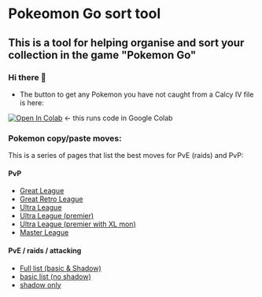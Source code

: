 # Pokeomon Go sort tool

## This is a tool for helping organise and sort your collection in the game "Pokemon Go" 

### Hi there 👋

<!--
**drmckenzie/drmckenzie** is a ✨ _special_ ✨ repository because its `README.md` (this file) appears on your GitHub profile.

Here are some ideas to get you started:

- 🔭 I’m currently working on ...
- 🌱 I’m currently learning ...
- 👯 I’m looking to collaborate on ...
- 🤔 I’m looking for help with ...
- 💬 Ask me about ...
- 📫 How to reach me: ...
- 😄 Pronouns: ...
- ⚡ Fun fact: ...
-->

- The button to get any Pokemon you have not caught from a Calcy IV file is here:

[![Open In Colab](https://colab.research.google.com/assets/colab-badge.svg)](https://colab.research.google.com/github/drmckenzie/drmckenzie.github.io/blob/main/notCaught.ipynb) <- this runs code in Google Colab

### Pokemon copy/paste moves:

This is a series of pages that list the best moves for PvE (raids) and PvP:

#### PvP

- [Great League][PvP_great]
- [Great Retro League][PvP_retro]
- [Ultra League][PvP_ultra]
- [Ultra League (premier)][PvP_ultra_premier]
- [Ultra League (premier with XL mon)][PvP_ultra_premier_XL]
- [Master League][PvP_master]

#### PvE / raids / attacking

- [Full list (basic & Shadow)][PvE_basic_shadow]
- [basic list (no shadow)][PvE_basic]
- [shadow only][PvE_shadow]



<!-- List of references -->
[PvE_basic_shadow]: https://drmckenzie.github.io/raid_top_ranked_PvE_basic_and_shadow_copypaste.html
[PvE_basic]: https://drmckenzie.github.io/raid_top_ranked_PvE_copypaste.html
[PvE_shadow]: https://drmckenzie.github.io/raid_top_ranked_PvE_shadow_copypaste.html
[PvP_great]: https://drmckenzie.github.io/top_ranked_great_league_PvP_copypaste.html
[PvP_master]: https://drmckenzie.github.io/top_ranked_master_league_PvP_copypaste.html
[PvP_ultra_premier]: https://drmckenzie.github.io/top_ranked_premier_ultra_league_PvP_copypaste.html
[PvP_ultra_premier_XL]: https://drmckenzie.github.io/top_ranked_premier_ultra_league_XL_PvP_copypaste.html
[PvP_retro]: https://drmckenzie.github.io/top_ranked_retro_league_PvP_copypaste.html
[PvP_ultra]: https://drmckenzie.github.io/top_ranked_ultra_league_PvP_copypaste.html
